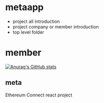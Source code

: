 # metaapp
- project all introduction
- project company or member introduction 
- top level folder

# member
[![Anurag's GitHub stats](https://github-readme-stats.vercel.app/api?username=ars9845)](https://github.com/anuraghazra/github-readme-stats)

## meta 
Ethereum Connect react project